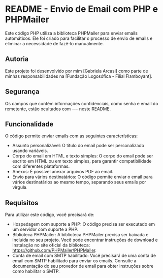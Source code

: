 # README - Envio de Email com PHP e PHPMailer

Este código PHP utiliza a biblioteca PHPMailer para enviar emails automáticos. Ele foi criado para facilitar o processo de envio de emails e eliminar a necessidade de fazê-lo manualmente.

## Autoria

Este projeto foi desenvolvido por mim [Gabriela Arcasi] como parte de minhas responsabilidades na [Fundação Logosófica - Filial Flamboyant].

## Segurança

Os campos que contêm informações confidenciais, como senha e email do remetente, estão ocultados com --- neste README. 

## Funcionalidade

O código permite enviar emails com as seguintes características:

- Assunto personalizável: O título do email pode ser personalizado usando variáveis.
- Corpo do email em HTML e texto simples: O corpo do email pode ser escrito em HTML ou em texto simples, para garantir compatibilidade com diferentes plataformas.
- Anexos: É possível anexar arquivos PDF ao email.
- Envio para vários destinatários: O código permite enviar o email para vários destinatários ao mesmo tempo, separando seus emails por vírgula.

## Requisitos

Para utilizar este código, você precisará de:

- Hospedagem com suporte a PHP: O código precisa ser executado em um servidor com suporte a PHP.
- Biblioteca PHPMailer: A biblioteca PHPMailer precisa ser baixada e incluída no seu projeto. Você pode encontrar instruções de download e instalação no site oficial da biblioteca: https://github.com/PHPMailer/PHPMailer.
- Conta de email com SMTP habilitado: Você precisará de uma conta de email com SMTP habilitado para enviar os emails. Consulte a documentação do seu provedor de email para obter instruções sobre como habilitar o SMTP.
